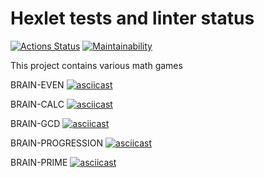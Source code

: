# Hexlet tests and linter status

[![Actions Status](https://github.com/GregorGo/python-project-lvl1/workflows/hexlet-check/badge.svg)](https://github.com/GregorGo/python-project-lvl1/actions) [![Maintainability](https://api.codeclimate.com/v1/badges/b2c44847c63ad5cdb69e/maintainability)](https://codeclimate.com/github/GregorGo/python-project-lvl1/maintainability)

This project contains various math games

BRAIN-EVEN
[![asciicast](https://asciinema.org/a/hGfechWRX7hy5a34fKhsN5FSR.svg)](https://asciinema.org/a/hGfechWRX7hy5a34fKhsN5FSR)

BRAIN-CALC
[![asciicast](https://asciinema.org/a/PFvLCXoQFPXucHwdnnrqLDtmF.svg)](https://asciinema.org/a/PFvLCXoQFPXucHwdnnrqLDtmF)

BRAIN-GCD
[![asciicast](https://asciinema.org/a/It3OqPXXXRVNUODEVPq1b3RzH.svg)](https://asciinema.org/a/It3OqPXXXRVNUODEVPq1b3RzH)

BRAIN-PROGRESSION
[![asciicast](https://asciinema.org/a/0n2N8ts8Y7ebSksPri1Ul2q7l.svg)](https://asciinema.org/a/0n2N8ts8Y7ebSksPri1Ul2q7l)

BRAIN-PRIME
[![asciicast](https://asciinema.org/a/2qPe683ec35fBxxZlZZyidRnE.svg)](https://asciinema.org/a/2qPe683ec35fBxxZlZZyidRnE)



